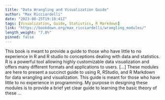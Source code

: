 ```yaml
---
title: "Data Wrangling and Visualization Guide"
author: "Max Ricciardelli"
date: "2023-08-25T19:18:41Z"
tags: [Visualization, Guide, Statistics, R Markdown]
link: "https://bookdown.org/max_ricciardelli/wrangling_modules/"
length_weight: "7.8%"
pinned: false
---
```


This book is meant to provide a guide to those who have little to no experience in R and R studio to conceptions dealing with data and statistics. R is a powerful tool allowing highly customizable data visualization and offers many different formats and applications to users. [...] These modules are here to present a succinct guide to using R, RStudio, and R Markdown for data wrangling and visualization. This guide is meant for those who have little to no experience in programming. My purpose in designing these modules is to provide a brief yet clear guide to learning the basic theory of these ...
